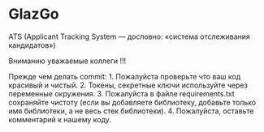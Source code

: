 # GlazGo
ATS (Applicant Tracking System — дословно: «система отслеживания кандидатов»)

Вниманию уважаемые коллеги !!!

Прежде чем делать commit:
    1. Пожалуйста проверьте что ваш код красивый и чистый.
    2. Токены, секретные ключи используйте через переменные окружения.
    3. Пожалуйста в файле requirements.txt сохраняйте чистоту (если вы добавляете библиотеку, добавьте только имя библиотеки, а не весь стек библиотеки).
    4. Пожалуйста, оставьте комментарий к нашему коду.
